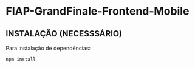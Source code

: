 # FIAP-GrandFinale-Frontend-Mobile

## INSTALAÇÂO (NECESSSÁRIO)

Para instalação de dependências:
```bash
npm install

```

